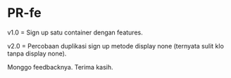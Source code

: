 # PR-fe

v1.0 = Sign up satu container dengan features.

v2.0 = Percobaan duplikasi sign up metode display none (ternyata sulit klo tanpa display none).

Monggo feedbacknya. Terima kasih.
